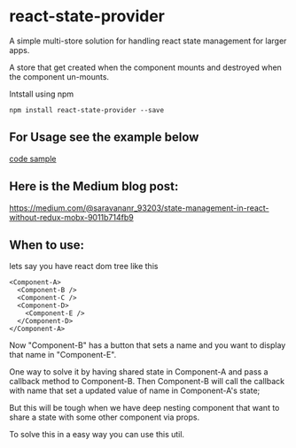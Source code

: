 # react-state-provider

A simple multi-store solution for handling react state management for larger apps.

A store that get created when the component mounts and destroyed when the component un-mounts.

Intstall using npm

`npm install react-state-provider --save`

## For Usage see the example below
[code sample](https://codesandbox.io/s/2z7or6vvx0)

## Here is the Medium blog post:
https://medium.com/@saravananr_93203/state-management-in-react-without-redux-mobx-9011b714fb9

## When to use: 

lets say you have react dom tree like this

```
<Component-A>
  <Component-B />
  <Component-C />
  <Component-D>
    <Component-E />
  </Component-D>
</Component-A>
```

Now "Component-B" has a button that sets a name and you want to display that name in "Component-E".

One way to solve it by having shared state in Component-A and pass a callback method to Component-B. Then Component-B will call the callback with name that set a updated value of name in Component-A's state;

But this will be tough when we have deep nesting component that want to share a state with some other component via props. 

To solve this in a easy way you can use this util.
